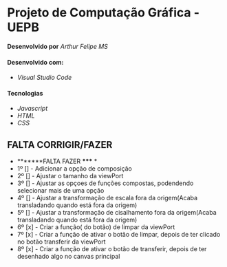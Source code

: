 # Projeto de Computação Gráfica - UEPB

**Desenvolvido por** _Arthur Felipe MS_

#### Desenvolvido com:

- _Visual Studio Code_

#### Tecnologias

- _Javascript_
- _HTML_
- _CSS_

## FALTA CORRIGIR/FAZER

- **\*\*\***FALTA FAZER **\*\*\*** \*
- 1º [] - Adicionar a opção de composição
- 2º [] - Ajustar o tamanho da viewPort
- 3º [] - Ajustar as opçoes de funções compostas, podendendo selecionar mais de uma opção
- 4º [] - Ajustar a transformação de escala fora da origem(Acaba transladando quando está fora da origem)
- 5º [] - Ajustar a transformação de cisalhamento fora da origem(Acaba transladando quando está fora da origem)
- 6º [x] - Criar a função( do botão) de limpar da viewPort
- 7º [x] - Criar a função de ativar o botão de limpar, depois de ter clicado no botão transferir da viewPort
- 8º [x] - Criar a função de ativar o botão de transferir, depois de ter desenhado algo no canvas principal
